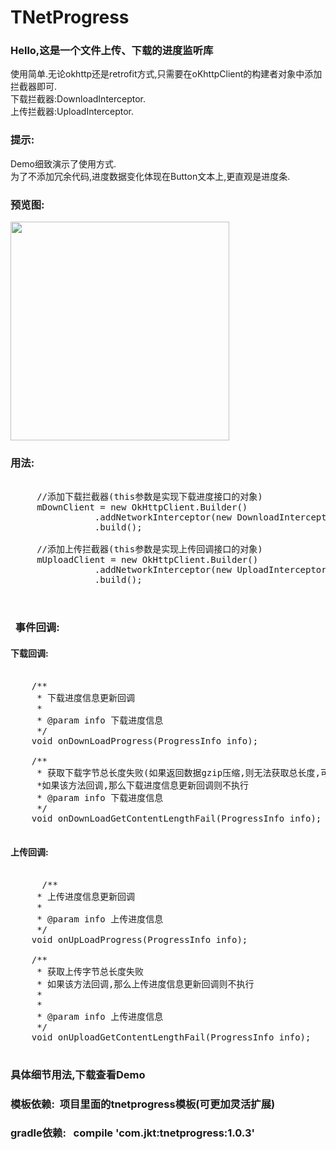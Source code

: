 # TNetProgress
###  Hello,这是一个文件上传、下载的进度监听库
  使用简单.无论okhttp还是retrofit方式,只需要在oKhttpClient的构建者对象中添加拦截器即可.<br>
  下载拦截器:DownloadInterceptor.<br>
  上传拦截器:UploadInterceptor.<br>
###  提示:
  Demo细致演示了使用方式.<br> 
  为了不添加冗余代码,进度数据变化体现在Button文本上,更直观是进度条.<br>
###  预览图:
  <img width="350"  src="https://github.com/HoldMyOwn/TNetProgress/blob/master/preview/tnetprogress-6.gif" /><br>
###  用法:
<pre>

     //添加下载拦截器(this参数是实现下载进度接口的对象) 
     mDownClient = new OkHttpClient.Builder()
                .addNetworkInterceptor(new DownloadInterceptor(this))
                .build();
                
     //添加上传拦截器(this参数是实现上传回调接口的对象)            
     mUploadClient = new OkHttpClient.Builder()
                .addNetworkInterceptor(new UploadInterceptor(this))
                .build();
                
 </pre>
###   事件回调:
####  下载回调:
<pre>

    /**
     * 下载进度信息更新回调
     *
     * @param info 下载进度信息
     */
    void onDownLoadProgress(ProgressInfo info);

    /**
     * 获取下载字节总长度失败(如果返回数据gzip压缩,则无法获取总长度,可以通过添加请求头参数指定不压缩,避免)
     *如果该方法回调,那么下载进度信息更新回调则不执行
     * @param info 下载进度信息
     */
    void onDownLoadGetContentLengthFail(ProgressInfo info);
    
</pre>    
####  上传回调:
<pre>

      /**
     * 上传进度信息更新回调
     *
     * @param info 上传进度信息
     */
    void onUpLoadProgress(ProgressInfo info);

    /**
     * 获取上传字节总长度失败
     * 如果该方法回调,那么上传进度信息更新回调则不执行
     *
     *
     * @param info 上传进度信息
     */
    void onUploadGetContentLengthFail(ProgressInfo info);
    
</pre>

###   具体细节用法,下载查看Demo
###   模板依赖:&nbsp;&nbsp;项目里面的tnetprogress模板(可更加灵活扩展)
###   gradle依赖:&nbsp;&nbsp;&nbsp;compile&nbsp;'com.jkt:tnetprogress:1.0.3'

